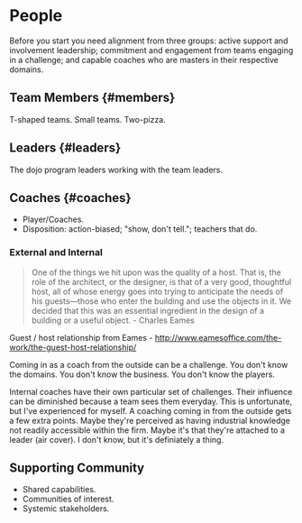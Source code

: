 # People

Before you start you need alignment from three groups: active support and involvement leadership; commitment and engagement from teams engaging in a challenge; and capable coaches who are masters in their respective domains.


## Team Members {#members}

T-shaped teams. Small teams. Two-pizza.

## Leaders {#leaders}

The dojo program leaders working with the team leaders.

## Coaches {#coaches}

- Player/Coaches.
- Disposition: action-biased; "show, don't tell."; teachers that do.

### External and Internal

> One of the things we hit upon was the quality of a host. That is, the role of the architect, or the designer, is that of a very good, thoughtful host, all of whose energy goes into trying to anticipate the needs of his guests—those who enter the building and use the objects in it. We decided that this was an essential ingredient in the design of a building or a useful object. - Charles Eames

Guest / host relationship from Eames - http://www.eamesoffice.com/the-work/the-guest-host-relationship/

Coming in as a coach from the outside can be a challenge. You don't know the domains. You don't know the business. You don't know the players.

Internal coaches have their own particular set of challenges. Their influence can be diminished because a team sees them everyday. This is unfortunate, but I've experienced for myself. A coaching coming in from the outside gets a few extra points. Maybe they're perceived as having industrial knowledge not readily accessible within the firm. Maybe it's that they're attached to a leader (air cover). I don't know, but it's definiately a thing.

## Supporting Community

- Shared capabilities.
- Communities of interest.
- Systemic stakeholders.